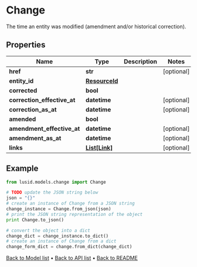 # Change

The time an entity was modified (amendment and/or historical correction).

## Properties
Name | Type | Description | Notes
------------ | ------------- | ------------- | -------------
**href** | **str** |  | [optional] 
**entity_id** | [**ResourceId**](ResourceId.md) |  | 
**corrected** | **bool** |  | 
**correction_effective_at** | **datetime** |  | [optional] 
**correction_as_at** | **datetime** |  | [optional] 
**amended** | **bool** |  | 
**amendment_effective_at** | **datetime** |  | [optional] 
**amendment_as_at** | **datetime** |  | [optional] 
**links** | [**List[Link]**](Link.md) |  | [optional] 

## Example

```python
from lusid.models.change import Change

# TODO update the JSON string below
json = "{}"
# create an instance of Change from a JSON string
change_instance = Change.from_json(json)
# print the JSON string representation of the object
print Change.to_json()

# convert the object into a dict
change_dict = change_instance.to_dict()
# create an instance of Change from a dict
change_form_dict = change.from_dict(change_dict)
```
[Back to Model list](../README.md#documentation-for-models) &#8226; [Back to API list](../README.md#documentation-for-api-endpoints) &#8226; [Back to README](../README.md)


